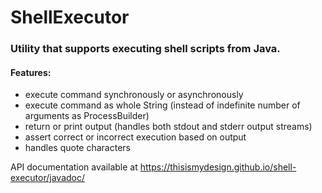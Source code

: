 # ShellExecutor

### Utility that supports executing shell scripts from Java.

#### Features:
- execute command synchronously or asynchronously
- execute command as whole String (instead of indefinite number of arguments as ProcessBuilder)
- return or print output (handles both stdout and stderr output streams)
- assert correct or incorrect execution based on output
- handles quote characters

API documentation available at https://thisismydesign.github.io/shell-executor/javadoc/
